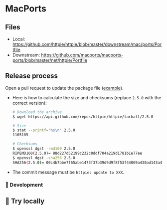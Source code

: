 # MacPorts

## Files

- Local: <https://github.com/httpie/httpie/blob/master/downstream/mac/ports/Portfile>
- Downstream: <https://github.com/macports/macports-ports/blob/master/net/httpie/Portfile>

## Release process

Open a pull request to update the package file ([example](https://github.com/macports/macports-ports/pull/12167)).

- Here is how to calculate the size and checksums (replace `2.5.0` with the correct version):

  ```bash
  # Download the archive
  $ wget https://api.github.com/repos/httpie/httpie/tarball/2.5.0

  # Size
  $ stat --printf="%s\n" 2.5.0
  1105185

  # Checksums
  $ openssl dgst -rmd160 2.5.0
  RIPEMD160(2.5.0)= 88d227d52199c232c0ddf704a219d1781b1e77ee
  $ openssl dgst -sha256 2.5.0
  SHA256(2.5.0)= 00c4b7bbe7f65abe1473f37b39d9d9f8f53f44069a430ad143a404c01c2179fc
  ```

- The commit message must be `httpie: update to XXX`.

### :construction: Development

## :construction: Try locally
